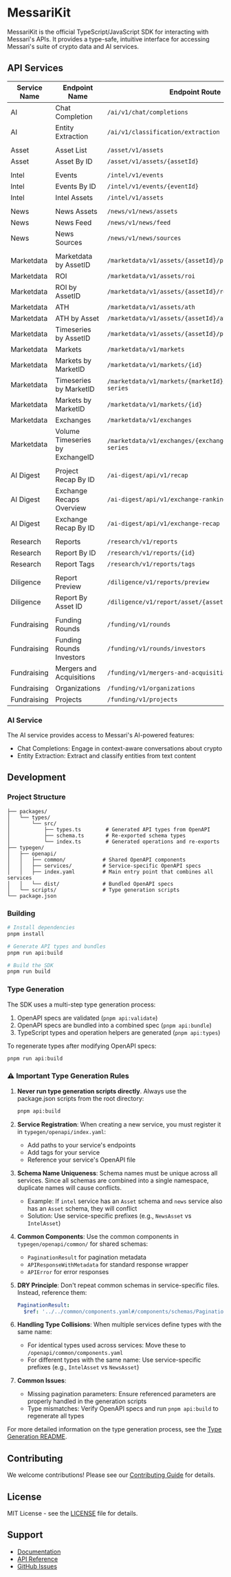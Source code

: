 # MessariKit

MessariKit is the official TypeScript/JavaScript SDK for interacting with Messari's APIs. It provides a type-safe, intuitive interface for accessing Messari's suite of crypto data and AI services.

## API Services

| Service Name | Endpoint Name | Endpoint Route | Implemented |
|--------------|---------------|----------------|-------------|
| AI | Chat Completion | `/ai/v1/chat/completions` | ✅ |
| AI | Entity Extraction | `/ai/v1/classification/extraction` | ✅ |
| |
| Asset | Asset List | `/asset/v1/assets` | 🚧 |
| Asset | Asset By ID | `/asset/v1/assets/{assetId}` | ❌ |
| |
| Intel | Events | `/intel/v1/events` | 🚧 |
| Intel | Events By ID | `/intel/v1/events/{eventId}` | 🚧 |
| Intel | Intel Assets | `/intel/v1/assets` | 🚧 |
| |
| News | News Assets | `/news/v1/news/assets` | 🚧 |
| News | News Feed | `/news/v1/news/feed` | 🚧 |
| News | News Sources | `/news/v1/news/sources` | 🚧 |
| |
| Marketdata | Marketdata by AssetID | `/marketdata/v1/assets/{assetId}/price` | 🚧 |
| Marketdata | ROI | `/marketdata/v1/assets/roi` | 🚧 |
| Marketdata | ROI by AssetID | `/marketdata/v1/assets/{assetId}/roi` | 🚧 |
| Marketdata | ATH | `/marketdata/v1/assets/ath` | 🚧 |
| Marketdata | ATH by Asset | `/marketdata/v1/assets/{assetId}/ath` | 🚧 |
| Marketdata | Timeseries by AssetID | `/marketdata/v1/assets/{assetId}/price/time-series` | ❌ |
| Marketdata | Markets | `/marketdata/v1/markets` | ❌ |
| Marketdata | Markets by MarketID | `/marketdata/v1/markets/{id}` | ❌ |
| Marketdata | Timeseries by MarketID | `/marketdata/v1/markets/{marketId}/price/time-series` | ❌ |
| Marketdata | Markets by MarketID | `/marketdata/v1/markets/{id}` | ❌ |
| Marketdata | Exchanges | `/marketdata/v1/exchanges` | ❌ |
| Marketdata | Volume Timeseries by ExchangeID | `/marketdata/v1/exchanges/{exchangeId}/volume/time-series` | ❌ |
| |
| AI Digest | Project Recap By ID | `/ai-digest/api/v1/recap` | ❌ |
| AI Digest | Exchange Recaps Overview | `/ai-digest/api/v1/exchange-rankings-recap` | ❌ |
| AI Digest | Exchange Recap By ID | `/ai-digest/api/v1/exchange-recap` | ❌ |
| |
| Research | Reports | `/research/v1/reports` | 🚧 |
| Research | Report By ID | `/research/v1/reports/{id}` | 🚧 |
| Research | Report Tags | `/research/v1/reports/tags` | 🚧 |
| |
| Diligence | Report Preview | `/diligence/v1/reports/preview` | 🚧 |
| Diligence | Report By Asset ID | `/diligence/v1/report/asset/{assetId}` | 🚧 |
| |
| Fundraising | Funding Rounds | `/funding/v1/rounds` | 🚧 |
| Fundraising | Funding Rounds Investors | `/funding/v1/rounds/investors` | 🚧 |
| Fundraising | Mergers and Acquisitions | `/funding/v1/mergers-and-acquisitions` | 🚧 |
| Fundraising | Organizations | `/funding/v1/organizations` | 🚧 |
| Fundraising | Projects | `/funding/v1/projects` | 🚧 |



### AI Service

The AI service provides access to Messari's AI-powered features:

- Chat Completions: Engage in context-aware conversations about crypto
- Entity Extraction: Extract and classify entities from text content

## Development

### Project Structure

```
├── packages/
│   └── types/
│       └── src/
│           ├── types.ts        # Generated API types from OpenAPI
│           ├── schema.ts       # Re-exported schema types
│           └── index.ts        # Generated operations and re-exports
├── typegen/
│   ├── openapi/
│   │   ├── common/            # Shared OpenAPI components
│   │   ├── services/          # Service-specific OpenAPI specs
│   │   ├── index.yaml         # Main entry point that combines all services
│   │   └── dist/              # Bundled OpenAPI specs
│   └── scripts/               # Type generation scripts
└── package.json
```

### Building

```bash
# Install dependencies
pnpm install

# Generate API types and bundles
pnpm run api:build

# Build the SDK
pnpm run build
```

### Type Generation

The SDK uses a multi-step type generation process:

1. OpenAPI specs are validated (`pnpm api:validate`)
2. OpenAPI specs are bundled into a combined spec (`pnpm api:bundle`)
3. TypeScript types and operation helpers are generated (`pnpm api:types`)

To regenerate types after modifying OpenAPI specs:

```bash
pnpm run api:build
```

### ⚠️ Important Type Generation Rules

1. **Never run type generation scripts directly**. Always use the package.json scripts from the root directory:
   ```bash
   pnpm api:build
   ```

2. **Service Registration**: When creating a new service, you must register it in `typegen/openapi/index.yaml`:
   - Add paths to your service's endpoints
   - Add tags for your service
   - Reference your service's OpenAPI file

3. **Schema Name Uniqueness**: Schema names must be unique across all services. Since all schemas are combined into a single namespace, duplicate names will cause conflicts.
   - Example: If `intel` service has an `Asset` schema and `news` service also has an `Asset` schema, they will conflict
   - Solution: Use service-specific prefixes (e.g., `NewsAsset` vs `IntelAsset`)

4. **Common Components**: Use the common components in `typegen/openapi/common/` for shared schemas:
   - `PaginationResult` for pagination metadata
   - `APIResponseWithMetadata` for standard response wrapper
   - `APIError` for error responses

5. **DRY Principle**: Don't repeat common schemas in service-specific files. Instead, reference them:
   ```yaml
   PaginationResult:
     $ref: '../../common/components.yaml#/components/schemas/PaginationResult'
   ```

6. **Handling Type Collisions**: When multiple services define types with the same name:
   - For identical types used across services: Move these to `/openapi/common/components.yaml`
   - For different types with the same name: Use service-specific prefixes (e.g., `IntelAsset` vs `NewsAsset`)

7. **Common Issues**:
   - Missing pagination parameters: Ensure referenced parameters are properly handled in the generation scripts
   - Type mismatches: Verify OpenAPI specs and run `pnpm api:build` to regenerate all types

For more detailed information on the type generation process, see the [Type Generation README](typegen/README.md).

## Contributing

We welcome contributions! Please see our [Contributing Guide](CONTRIBUTING.md) for details.

## License

MIT License - see the [LICENSE](LICENSE) file for details.

## Support

- [Documentation](https://docs.messari.io)
- [API Reference](https://docs.messari.io/api)
- [GitHub Issues](https://github.com/messari/messari-kit/issues) 